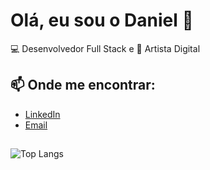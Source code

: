 # Olá, eu sou o Daniel 👋

💻 Desenvolvedor Full Stack e 🎨 Artista Digital

## 📫 Onde me encontrar:
- [LinkedIn](https://www.linkedin.com/in/danielslza)
- [Email](dr.daniel.s.souza@gmail.com)

## 
![Top Langs](https://github-readme-stats.vercel.app/api/top-langs/?username=danielslza&layout=compact)
